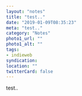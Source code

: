 ```yaml
---
layout: "notes"
title: "test.."
date: "2019-01-09T08:35:23"
meta: "test.."
category: "Notes"
photo1_url: ""
photo1_alt: ""
tags:
- indieweb
syndication: 
location: ""
twitterCard: false
---
```

test..
